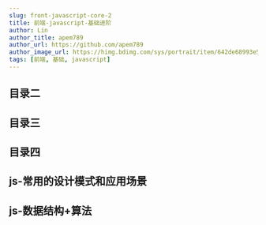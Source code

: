 ```yaml
---
slug: front-javascript-core-2
title: 前端-javascript-基础进阶
author: Lin
author_title: apem789
author_url: https://github.com/apem789
author_image_url: https://himg.bdimg.com/sys/portrait/item/642de68993e59da63535359f30.jpg
tags: [前端, 基础, javascript]
---
```


## 目录二

## 目录三

## 目录四

## js-常用的设计模式和应用场景

## js-数据结构+算法
